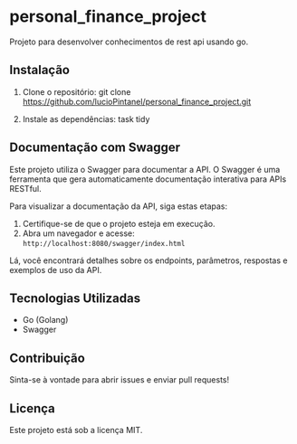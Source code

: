 # personal_finance_project
Projeto para desenvolver conhecimentos de rest api usando go.

## Instalação

1. Clone o repositório:
   git clone https://github.com/lucioPintanel/personal_finance_project.git


2. Instale as dependências:
   task tidy

## Documentação com Swagger

Este projeto utiliza o Swagger para documentar a API. O Swagger é uma ferramenta que gera automaticamente documentação interativa para APIs RESTful.

Para visualizar a documentação da API, siga estas etapas:

1. Certifique-se de que o projeto esteja em execução.
2. Abra um navegador e acesse: `http://localhost:8080/swagger/index.html`

Lá, você encontrará detalhes sobre os endpoints, parâmetros, respostas e exemplos de uso da API.

## Tecnologias Utilizadas

- Go (Golang)
- Swagger

## Contribuição

Sinta-se à vontade para abrir issues e enviar pull requests!

## Licença

Este projeto está sob a licença MIT.
